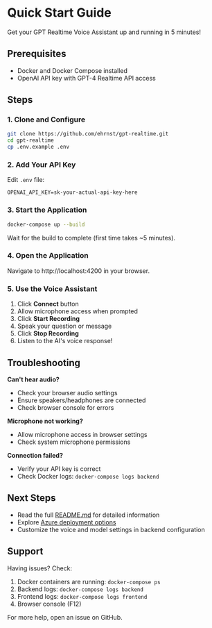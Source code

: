 # Quick Start Guide

Get your GPT Realtime Voice Assistant up and running in 5 minutes!

## Prerequisites

- Docker and Docker Compose installed
- OpenAI API key with GPT-4 Realtime API access

## Steps

### 1. Clone and Configure

```bash
git clone https://github.com/ehrnst/gpt-realtime.git
cd gpt-realtime
cp .env.example .env
```

### 2. Add Your API Key

Edit `.env` file:
```env
OPENAI_API_KEY=sk-your-actual-api-key-here
```

### 3. Start the Application

```bash
docker-compose up --build
```

Wait for the build to complete (first time takes ~5 minutes).

### 4. Open the Application

Navigate to http://localhost:4200 in your browser.

### 5. Use the Voice Assistant

1. Click **Connect** button
2. Allow microphone access when prompted
3. Click **Start Recording**
4. Speak your question or message
5. Click **Stop Recording**
6. Listen to the AI's voice response!

## Troubleshooting

**Can't hear audio?**
- Check your browser audio settings
- Ensure speakers/headphones are connected
- Check browser console for errors

**Microphone not working?**
- Allow microphone access in browser settings
- Check system microphone permissions

**Connection failed?**
- Verify your API key is correct
- Check Docker logs: `docker-compose logs backend`

## Next Steps

- Read the full [README.md](README.md) for detailed information
- Explore [Azure deployment options](azure/README.md)
- Customize the voice and model settings in backend configuration

## Support

Having issues? Check:
1. Docker containers are running: `docker-compose ps`
2. Backend logs: `docker-compose logs backend`
3. Frontend logs: `docker-compose logs frontend`
4. Browser console (F12)

For more help, open an issue on GitHub.
